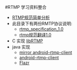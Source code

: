 #RTMP 学习资料整合


- [RTMP规范简单分析](http://blog.csdn.net/leixiaohua1020/article/details/11694129)
- 此目录下有两份RMTP协议说明:
	- [rtmp_specification_1.0](https://github.com/fantasyRqg/Learning/blob/master/rtmp/rtmp_specification_1.0.pdf)
	- [rtmp规范翻译1.0](https://github.com/fantasyRqg/Learning/blob/master/rtmp/rtmp规范翻译1.0)
- C 实现 [libRTMP](https://rtmpdump.mplayerhq.hu/)
- java 实现 
	- [mirror android-rtmp-client](https://github.com/apoorva09/android-rtmp-client)
	- [android-rtmp-client](https://code.google.com/archive/p/android-rtmp-client/)
	- [Flazr](http://flazr.com/)
